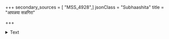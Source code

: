 +++
secondary_sources = [ "MSS_4928",]
jsonClass = "Subhaashita"
title = "आपन्नया सन्नगिरा"

+++

<details><summary>Text</summary>

आपन्नया सन्नगिरा वेपमानोरुमूलया।  
जातो मे जरया सार्धं नववध्वेव संगमः॥
</details>
